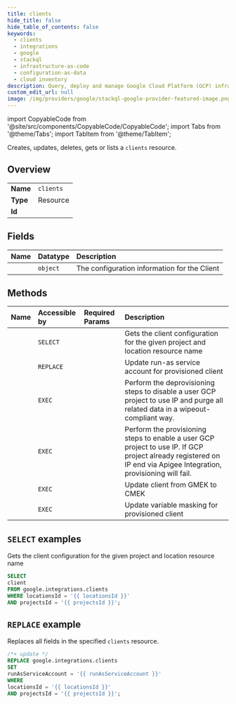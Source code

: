 ```yaml
---
title: clients
hide_title: false
hide_table_of_contents: false
keywords:
  - clients
  - integrations
  - google
  - stackql
  - infrastructure-as-code
  - configuration-as-data
  - cloud inventory
description: Query, deploy and manage Google Cloud Platform (GCP) infrastructure and resources using SQL
custom_edit_url: null
image: /img/providers/google/stackql-google-provider-featured-image.png
---
```


import CopyableCode from '@site/src/components/CopyableCode/CopyableCode';
import Tabs from '@theme/Tabs';
import TabItem from '@theme/TabItem';

Creates, updates, deletes, gets or lists a <code>clients</code> resource.

## Overview
<table><tbody>
<tr><td><b>Name</b></td><td><code>clients</code></td></tr>
<tr><td><b>Type</b></td><td>Resource</td></tr>
<tr><td><b>Id</b></td><td><CopyableCode code="google.integrations.clients" /></td></tr>
</tbody></table>

## Fields
| Name | Datatype | Description |
|:-----|:---------|:------------|
| <CopyableCode code="client" /> | `object` | The configuration information for the Client |

## Methods
| Name | Accessible by | Required Params | Description |
|:-----|:--------------|:----------------|:------------|
| <CopyableCode code="projects_locations_get_clients" /> | `SELECT` | <CopyableCode code="locationsId, projectsId" /> | Gets the client configuration for the given project and location resource name |
| <CopyableCode code="projects_locations_clients_replace" /> | `REPLACE` | <CopyableCode code="locationsId, projectsId" /> | Update run-as service account for provisioned client |
| <CopyableCode code="projects_locations_clients_deprovision" /> | `EXEC` | <CopyableCode code="locationsId, projectsId" /> | Perform the deprovisioning steps to disable a user GCP project to use IP and purge all related data in a wipeout-compliant way. |
| <CopyableCode code="projects_locations_clients_provision" /> | `EXEC` | <CopyableCode code="locationsId, projectsId" /> | Perform the provisioning steps to enable a user GCP project to use IP. If GCP project already registered on IP end via Apigee Integration, provisioning will fail. |
| <CopyableCode code="projects_locations_clients_switch" /> | `EXEC` | <CopyableCode code="locationsId, projectsId" /> | Update client from GMEK to CMEK |
| <CopyableCode code="projects_locations_clients_switch_variable_masking" /> | `EXEC` | <CopyableCode code="locationsId, projectsId" /> | Update variable masking for provisioned client |

## `SELECT` examples

Gets the client configuration for the given project and location resource name

```sql
SELECT
client
FROM google.integrations.clients
WHERE locationsId = '{{ locationsId }}'
AND projectsId = '{{ projectsId }}'; 
```

## `REPLACE` example

Replaces all fields in the specified <code>clients</code> resource.

```sql
/*+ update */
REPLACE google.integrations.clients
SET 
runAsServiceAccount = '{{ runAsServiceAccount }}'
WHERE 
locationsId = '{{ locationsId }}'
AND projectsId = '{{ projectsId }}';
```
